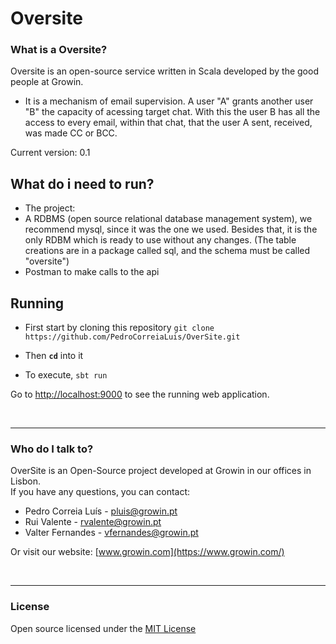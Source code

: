 # Oversite

### What is a Oversite? ###

Oversite is an open-source service written in Scala developed by the good people at Growin.

* It is a mechanism of email supervision. A user "A" grants another user "B" the capacity of acessing target chat. With this the user B has all the access to every email, within that chat, that the user A sent, received, was made CC or BCC.

Current version: 0.1

## What do i need to run?

* The project:
* A RDBMS (open source relational database management system), we recommend mysql, since it was the one we used. Besides that, it is the only RDBM which is ready to use without any changes. (The table creations are in a package called sql, and the schema must be called "oversite")
* Postman to make calls to the api

## Running

* First start by cloning this repository
`git clone https://github.com/PedroCorreiaLuis/OverSite.git`

* Then **`cd`** into it

* To execute, `sbt run`

Go to <http://localhost:9000> to see the running web application.
  
  <br/>

---

### Who do I talk to? ###

OverSite is an Open-Source project developed at Growin in our offices in Lisbon.
 <br/> If you have any questions, you can contact:
 
* Pedro Correia Luís  - pluis@growin.pt
* Rui Valente         - rvalente@growin.pt
* Valter Fernandes    - vfernandes@growin.pt

Or visit our website: [www.growin.com](https://www.growin.com/)

<br/>

---

### License ###

Open source licensed under the [MIT License](https://opensource.org/licenses/MIT)
